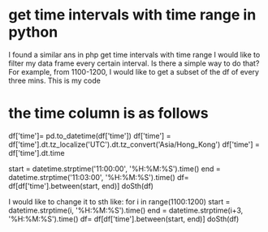 
# get time intervals with time range in python

I found a similar ans in php get time intervals with time range
I would like to filter my data frame every certain interval. Is there a simple way to do that?
For example, from 1100-1200, I would like to get a subset of the df of every three mins.
This is my code
# the time column is as follows
df['time']= pd.to_datetime(df['time'])
df['time'] = df['time'].dt.tz_localize('UTC').dt.tz_convert('Asia/Hong_Kong')
df['time'] = df['time'].dt.time

start = datetime.strptime('11:00:00', '%H:%M:%S').time()
end = datetime.strptime('11:03:00', '%H:%M:%S').time()
df= df[df['time'].between(start, end)]
doSth(df) 

I would like to change it to sth like:
for i in range(1100:1200) 
  start = datetime.strptime(i, '%H:%M:%S').time()
  end = datetime.strptime(i+3, '%H:%M:%S').time()
  df= df[df['time'].between(start, end)]
  doSth(df) 


        